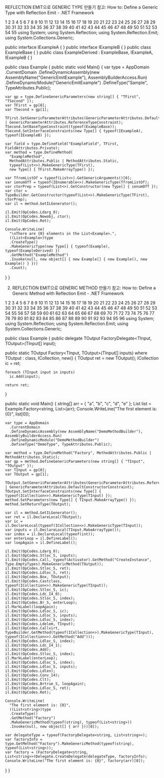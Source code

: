REFLECTION EMIT으로 GENERIC TYPE 만들기
참고: How to: Define a Generic Type with Reflection Emit - .NET Framework

1
2
3
4
5
6
7
8
9
10
11
12
13
14
15
16
17
18
19
20
21
22
23
24
25
26
27
28
29
30
31
32
33
34
35
36
37
38
39
40
41
42
43
44
45
46
47
48
49
50
51
52
53
54
55
using System;
using System.Reflection;
using System.Reflection.Emit;
using System.Collections.Generic;
 
public interface IExampleA { }
public interface IExampleB { }
public class ExampleBase { }
public class ExampleDerived : ExampleBase, IExampleA, IExampleB { }
 
public class Example
{
  public static void Main()
  {
    var type = AppDomain
      .CurrentDomain
      .DefineDynamicAssembly(new AssemblyName("GenericEmitExample"), AssemblyBuilderAccess.Run)
      .DefineDynamicModule("GenericEmitExample")
      .DefineType("Sample", TypeAttributes.Public);
 
    var gp = type.DefineGenericParameters(new string[] { "TFirst", "TSecond" });
    var TFirst = gp[0];
    var TSecond = gp[1];
 
    TFirst.SetGenericParameterAttributes(GenericParameterAttributes.DefaultConstructorConstraint | GenericParameterAttributes.ReferenceTypeConstraint);
    TSecond.SetBaseTypeConstraint(typeof(ExampleBase));
    TSecond.SetInterfaceConstraints(new Type[] { typeof(IExampleA), typeof(IExampleB) });
 
    var field = type.DefineField("ExampleField", TFirst, FieldAttributes.Private);
    var method = type.DefineMethod(
      "ExampleMethod",
      MethodAttributes.Public | MethodAttributes.Static,
      typeof(List<>).MakeGenericType(TFirst),
      new Type[] { TFirst.MakeArrayType() });
 
    var TfromListOf = typeof(List<>).GetGenericArguments()[0];
    var ienumOfT = typeof(IEnumerable<>).MakeGenericType(TfromListOf);
    var ctorPrep = typeof(List<>).GetConstructor(new Type[] { ienumOfT });
    var ctor = TypeBuilder.GetConstructor(typeof(List<>).MakeGenericType(TFirst), ctorPrep);
    var il = method.GetILGenerator();
 
    il.Emit(OpCodes.Ldarg_0);
    il.Emit(OpCodes.Newobj, ctor);
    il.Emit(OpCodes.Ret);
 
    Console.WriteLine(
      "\nThere are {0} elements in the List<Example>.",
      ((List<Example>)type
      .CreateType()
      .MakeGenericType(new Type[] { typeof(Example), typeof(ExampleDerived) })
      .GetMethod("ExampleMethod")
      .Invoke(null, new object[] { new Example[] { new Example(), new Example() } }))
      .Count);
  }
}
　

2. REFLECTION EMIT으로 GENERIC METHOD 만들기
참고: How to: Define a Generic Method with Reflection Emit - .NET Framework

1
2
3
4
5
6
7
8
9
10
11
12
13
14
15
16
17
18
19
20
21
22
23
24
25
26
27
28
29
30
31
32
33
34
35
36
37
38
39
40
41
42
43
44
45
46
47
48
49
50
51
52
53
54
55
56
57
58
59
60
61
62
63
64
65
66
67
68
69
70
71
72
73
74
75
76
77
78
79
80
81
82
83
84
85
86
87
88
89
90
91
92
93
94
95
96
using System;
using System.Reflection;
using System.Reflection.Emit;
using System.Collections.Generic;
 
public class Example
{
  public delegate TOutput FactoryDelegate<TInput, TOutput>(TInput[] input);
 
  public static TOutput Factory<TInput, TOutput>(TInput[] inputs)
    where TOutput : class, ICollection<TInput>, new()
  {
    TOutput ret = new TOutput();
    ICollection<TInput> ic = ret;
 
    foreach (TInput input in inputs)
      ic.Add(input);
 
    return ret;
  }
 
  public static void Main()
  {
    string[] arr = { "a", "b", "c", "d", "e" };
    List<string> list = Example.Factory<string, List<string>>(arr);
    Console.WriteLine("The first element is: {0}", list[0]);
 
    var type = AppDomain
      .CurrentDomain
      .DefineDynamicAssembly(new AssemblyName("DemoMethodBuilder"), AssemblyBuilderAccess.Run)
      .DefineDynamicModule("DemoMethodBuilder")
      .DefineType("DemoType", TypeAttributes.Public);
 
    var method = type.DefineMethod("Factory", MethodAttributes.Public | MethodAttributes.Static);
    var gp = method.DefineGenericParameters(new string[] { "TInput", "TOutput" });
    var TInput = gp[0];
    var TOutput = gp[1];
 
    TOutput.SetGenericParameterAttributes(GenericParameterAttributes.ReferenceTypeConstraint | GenericParameterAttributes.DefaultConstructorConstraint);
    TOutput.SetInterfaceConstraints(new Type[] { typeof(ICollection<>).MakeGenericType(TInput) });
    method.SetParameters(new Type[] { TInput.MakeArrayType() });
    method.SetReturnType(TOutput);
 
    var il = method.GetILGenerator();
    var ret = il.DeclareLocal(TOutput);
    var ic = il.DeclareLocal(typeof(ICollection<>).MakeGenericType(TInput));
    var inputs = il.DeclareLocal(TInput.MakeArrayType());
    var index = il.DeclareLocal(typeof(int));
    var enterLoop = il.DefineLabel();
    var loopAgain = il.DefineLabel();
 
    il.Emit(OpCodes.Ldarg_0);
    il.Emit(OpCodes.Stloc_S, inputs);
    il.Emit(OpCodes.Call, typeof(Activator).GetMethod("CreateInstance", Type.EmptyTypes).MakeGenericMethod(TOutput));
    il.Emit(OpCodes.Stloc_S, ret);
    il.Emit(OpCodes.Ldloc_S, ret);
    il.Emit(OpCodes.Box, TOutput);
    il.Emit(OpCodes.Castclass, typeof(ICollection<>).MakeGenericType(TInput));
    il.Emit(OpCodes.Stloc_S, ic);
    il.Emit(OpCodes.Ldc_I4_0);
    il.Emit(OpCodes.Stloc_S, index);
    il.Emit(OpCodes.Br_S, enterLoop);
    il.MarkLabel(loopAgain);
    il.Emit(OpCodes.Ldloc_S, ic);
    il.Emit(OpCodes.Ldloc_S, inputs);
    il.Emit(OpCodes.Ldloc_S, index);
    il.Emit(OpCodes.Ldelem, TInput);
    il.Emit(OpCodes.Callvirt, TypeBuilder.GetMethod(typeof(ICollection<>).MakeGenericType(TInput), typeof(ICollection<>).GetMethod("Add")));
    il.Emit(OpCodes.Ldloc_S, index);
    il.Emit(OpCodes.Ldc_I4_1);
    il.Emit(OpCodes.Add);
    il.Emit(OpCodes.Stloc_S, index);
    il.MarkLabel(enterLoop);
    il.Emit(OpCodes.Ldloc_S, index);
    il.Emit(OpCodes.Ldloc_S, inputs);
    il.Emit(OpCodes.Ldlen);
    il.Emit(OpCodes.Conv_I4);
    il.Emit(OpCodes.Clt);
    il.Emit(OpCodes.Brtrue_S, loopAgain);
    il.Emit(OpCodes.Ldloc_S, ret);
    il.Emit(OpCodes.Ret);
 
    Console.WriteLine(
      "The first element is: {0}",
      ((List<string>)type
      .CreateType()
      .GetMethod("Factory")
      .MakeGenericMethod(typeof(string), typeof(List<string>))
      .Invoke(null, new object[] { arr }))[0]);
 
    var delegateType = typeof(FactoryDelegate<string, List<string>>);
    var factoryInfo = type.GetMethod("Factory").MakeGenericMethod(typeof(string), typeof(List<string>));
    var factory = (FactoryDelegate<string, List<string>>)Delegate.CreateDelegate(delegateType, factoryInfo);
    Console.WriteLine("The first element is: {0}", factory(arr)[0]);
  }
}
　